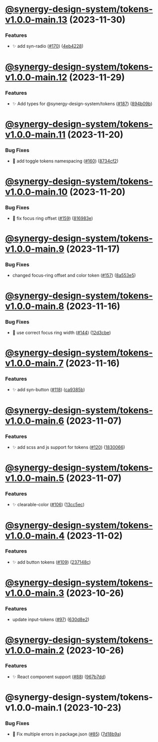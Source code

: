 # [@synergy-design-system/tokens-v1.0.0-main.13](https://github.com/SickDesignSystem/synergy/compare/tokens/1.0.0-main.12...tokens/1.0.0-main.13) (2023-11-30)


### Features

* ✨ add syn-radio ([#170](https://github.com/SickDesignSystem/synergy/issues/170)) ([4eb4228](https://github.com/SickDesignSystem/synergy/commit/4eb4228fc814da910662fd85745ccb1717efc2d6))

# [@synergy-design-system/tokens-v1.0.0-main.12](https://github.com/SickDesignSystem/synergy/compare/tokens/1.0.0-main.11...tokens/1.0.0-main.12) (2023-11-29)


### Features

* ✨ Add types for @synergy-design-system/tokens ([#187](https://github.com/SickDesignSystem/synergy/issues/187)) ([894b09b](https://github.com/SickDesignSystem/synergy/commit/894b09b13ab68f95f7dbc8b9d91c1f0c7b45163c))

# [@synergy-design-system/tokens-v1.0.0-main.11](https://github.com/SickDesignSystem/synergy/compare/tokens/1.0.0-main.10...tokens/1.0.0-main.11) (2023-11-20)


### Bug Fixes

* 🐛 add toggle tokens namespacing ([#160](https://github.com/SickDesignSystem/synergy/issues/160)) ([8734cf2](https://github.com/SickDesignSystem/synergy/commit/8734cf201e199defa23ff1419f20fa1efdf2fc56))

# [@synergy-design-system/tokens-v1.0.0-main.10](https://github.com/SickDesignSystem/synergy/compare/tokens/1.0.0-main.9...tokens/1.0.0-main.10) (2023-11-20)


### Bug Fixes

* 🐛 fix focus ring offset ([#159](https://github.com/SickDesignSystem/synergy/issues/159)) ([816983e](https://github.com/SickDesignSystem/synergy/commit/816983ed01d22c5aa0bda18892e399d26462b1ef))

# [@synergy-design-system/tokens-v1.0.0-main.9](https://github.com/SickDesignSystem/synergy/compare/tokens/1.0.0-main.8...tokens/1.0.0-main.9) (2023-11-17)


### Bug Fixes

* changed focus-ring offset and color token ([#157](https://github.com/SickDesignSystem/synergy/issues/157)) ([8a553e5](https://github.com/SickDesignSystem/synergy/commit/8a553e53ca31e3ac5fa44c176fbeec5797cf37a9))

# [@synergy-design-system/tokens-v1.0.0-main.8](https://github.com/SickDesignSystem/synergy/compare/tokens/1.0.0-main.7...tokens/1.0.0-main.8) (2023-11-16)


### Bug Fixes

* 🐛 use correct focus ring width ([#144](https://github.com/SickDesignSystem/synergy/issues/144)) ([12d3cbe](https://github.com/SickDesignSystem/synergy/commit/12d3cbe9241a4edca0afabc20dad74cd9874d3b0))

# [@synergy-design-system/tokens-v1.0.0-main.7](https://github.com/SickDesignSystem/synergy/compare/tokens/1.0.0-main.6...tokens/1.0.0-main.7) (2023-11-16)


### Features

* ✨ add syn-button ([#118](https://github.com/SickDesignSystem/synergy/issues/118)) ([ca9385b](https://github.com/SickDesignSystem/synergy/commit/ca9385beef3f868679d51088d3fa372423277223))

# [@synergy-design-system/tokens-v1.0.0-main.6](https://github.com/SickDesignSystem/synergy/compare/tokens/1.0.0-main.5...tokens/1.0.0-main.6) (2023-11-07)


### Features

* ✨ add scss and js support for tokens ([#120](https://github.com/SickDesignSystem/synergy/issues/120)) ([1830066](https://github.com/SickDesignSystem/synergy/commit/1830066b12a061013a4fb67adaf0856de11f5e9a))

# [@synergy-design-system/tokens-v1.0.0-main.5](https://github.com/SickDesignSystem/synergy/compare/tokens/1.0.0-main.4...tokens/1.0.0-main.5) (2023-11-07)


### Features

* ✨ clearable-color ([#106](https://github.com/SickDesignSystem/synergy/issues/106)) ([13cc5ec](https://github.com/SickDesignSystem/synergy/commit/13cc5ecd0a9f4776dae711c78a3d9e40a0d930e8))

# [@synergy-design-system/tokens-v1.0.0-main.4](https://github.com/SickDesignSystem/synergy/compare/tokens/1.0.0-main.3...tokens/1.0.0-main.4) (2023-11-02)


### Features

* ✨ add button tokens ([#109](https://github.com/SickDesignSystem/synergy/issues/109)) ([237148c](https://github.com/SickDesignSystem/synergy/commit/237148ccf64be74fc3721dc5381010c5495890f8))

# [@synergy-design-system/tokens-v1.0.0-main.3](https://github.com/SickDesignSystem/synergy/compare/tokens/1.0.0-main.2...tokens/1.0.0-main.3) (2023-10-26)


### Features

* update input-tokens ([#97](https://github.com/SickDesignSystem/synergy/issues/97)) ([630d8e2](https://github.com/SickDesignSystem/synergy/commit/630d8e25b053daae1c78944e5e56577aead1a6c2))

# [@synergy-design-system/tokens-v1.0.0-main.2](https://github.com/SickDesignSystem/synergy/compare/tokens/1.0.0-main.1...tokens/1.0.0-main.2) (2023-10-26)


### Features

* ✨ React component support ([#88](https://github.com/SickDesignSystem/synergy/issues/88)) ([967b7dd](https://github.com/SickDesignSystem/synergy/commit/967b7ddce3f2e1f6a1c55898c1368f0560947101))

# @synergy-design-system/tokens-v1.0.0-main.1 (2023-10-23)


### Bug Fixes

* 🤔 Fix multiple errors in package.json ([#85](https://github.com/SickDesignSystem/synergy/issues/85)) ([7d18b9a](https://github.com/SickDesignSystem/synergy/commit/7d18b9a43c836a33f9f1beaefd18c4c2abf937c4))
